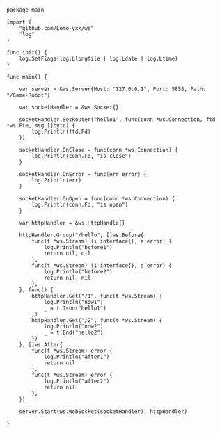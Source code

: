     package main
    
    import (
        "github.com/Lemo-yxk/ws"
        "log"
    )
    
    func init() {
        log.SetFlags(log.Llongfile | log.Ldate | log.Ltime)
    }
    
    func main() {
    
        var server = &ws.Server{Host: "127.0.0.1", Port: 5858, Path: "/Game-Robot"}
    
        var socketHandler = &ws.Socket{}
    
        socketHandler.SetRouter("hello1", func(conn *ws.Connection, ftd *ws.Fte, msg []byte) {
            log.Println(ftd.Fd)
        })
    
        socketHandler.OnClose = func(conn *ws.Connection) {
            log.Println(conn.Fd, "is close")
        }
    
        socketHandler.OnError = func(err error) {
            log.Println(err)
        }
    
        socketHandler.OnOpen = func(conn *ws.Connection) {
            log.Println(conn.Fd, "is open")
        }
    
        var httpHandler = &ws.HttpHandle{}
    
        httpHandler.Group("/hello", []ws.Before{
            func(t *ws.Stream) (i interface{}, e error) {
                log.Println("before1")
                return nil, nil
            },
            func(t *ws.Stream) (i interface{}, e error) {
                log.Println("before2")
                return nil, nil
            },
        }, func() {
            httpHandler.Get("/1", func(t *ws.Stream) {
                log.Println("now1")
                _ = t.Json("hello1")
            })
            httpHandler.Get("/2", func(t *ws.Stream) {
                log.Println("now2")
                _ = t.End("hello2")
            })
        }, []ws.After{
            func(t *ws.Stream) error {
                log.Println("after1")
                return nil
            },
            func(t *ws.Stream) error {
                log.Println("after2")
                return nil
            },
        })
    
        server.Start(ws.WebSocket(socketHandler), httpHandler)
    
    }
